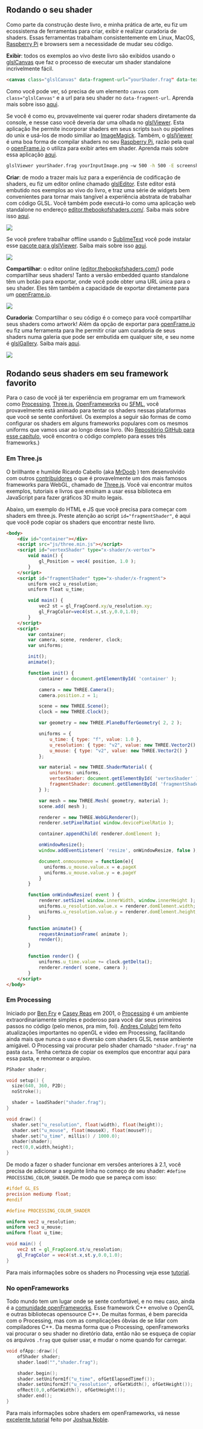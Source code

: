 ## Rodando o seu shader

Como parte da construção deste livro, e minha prática de arte, eu fiz um ecossistema de ferramentas para criar, exibir e realizar curadoria de shaders. Essas ferramentas trabalham consistentemente em Linux, MacOS, [Raspberry Pi](https://www.raspberrypi.org/) e browsers sem a necessidade de mudar seu código.

**Exibir**: todos os exemplos ao vivo deste livro são exibidos usando o [glslCanvas](https://github.com/patriciogonzalezvivo/glslCanvas) que faz o processo de executar um shader standalone incrivelmente fácil.

```html
<canvas class="glslCanvas" data-fragment-url=“yourShader.frag" data-textures=“yourInputImage.png” width="500" height="500"></canvas>
```

Como você pode ver, só precisa de um elemento `canvas` com `class="glslCanvas"` e a url para seu shader no `data-fragment-url`. Aprenda mais sobre isso [aqui](https://github.com/patriciogonzalezvivo/glslCanvas).

Se você é como eu, provavelmente vai querer rodar shaders diretamente da console, e nesse caso você deveria dar uma olhada no [glslViewer](https://github.com/patriciogonzalezvivo/glslViewer). Esta aplicação lhe permite incorporar shaders em seus scripts `bash` ou pipelines do unix e usá-los de modo similiar ao [ImageMagick](http://www.imagemagick.org/script/index.php). Também, o [glslViewer](https://github.com/patriciogonzalezvivo/glslViewer) é uma boa forma de compilar shaders no seu [Raspberry Pi](https://www.raspberrypi.org/), razão pela qual o [openFrame.io](http://openframe.io/) o utiliza para exibir artes em shader. Aprenda mais sobre essa aplicação [aqui](https://github.com/patriciogonzalezvivo/glslViewer).

```bash
glslViewer yourShader.frag yourInputImage.png —w 500 -h 500 -E screenshot,yourOutputImage.png
```

**Criar**: de modo a trazer mais luz para a experiência de codificação de shaders, eu fiz um editor online chamado [glslEditor](https://github.com/patriciogonzalezvivo/glslEditor). Este editor está embutido nos exemplos ao vivo do livro, e traz uma série de widgets bem convenientes para tornar mais tangível a experiência abstrata de trabalhar com código GLSL. Você também pode executá-lo como uma aplicação web standalone no endereço [editor.thebookofshaders.com/](http://editor.thebookofshaders.com/). Saiba mais sobre isso [aqui](https://github.com/patriciogonzalezvivo/glslEditor).

![](glslEditor-01.gif)

Se você prefere trabalhar offline usando o [SublimeText](https://www.sublimetext.com/) você pode instalar esse [pacote para glslViewer](https://packagecontrol.io/packages/glslViewer). Saiba mais sobre isso [aqui](https://github.com/patriciogonzalezvivo/sublime-glslViewer).

![](glslViewer.gif)

**Compartilhar**: o editor online ([editor.thebookofshaders.com/](http://editor.thebookofshaders.com/)) pode compartilhar seus shaders! Tanto a versão embedded quanto standalone têm um botão para exportar, onde você pode obter uma URL única para o seu shader. Eles têm também a capacidade de exportar diretamente para um [openFrame.io](http://openframe.io/).

![](glslEditor-00.gif)

**Curadoria**: Compartilhar o seu código é o começo para você compartilhar seus shaders como artwork! Além da opção de exportar para [openFrame.io](http://openframe.io/) eu fiz uma ferramenta para lhe permitir criar uam curadoria de seus shaders numa galeria que pode ser embutida em qualquer site, e seu nome é [glslGallery](https://github.com/patriciogonzalezvivo/glslGallery). Saiba mais [aqui](https://github.com/patriciogonzalezvivo/glslGallery).

![](glslGallery.gif)

## Rodando seus shaders em seu framework favorito

Para o caso de você já ter experiência em programar em um framework como [Processing](https://processing.org/), [Three.js](http://threejs.org/), [OpenFrameworks](http://openframeworks.cc/) ou [SFML](https://www.sfml-dev.org/), você provavelmente está animado para tentar os shaders nessas plataformas que você se sente confortável. Os exemplos a seguir são formas de como configurar os shaders em alguns frameworks populares com os mesmos uniforms que vamos usar ao longo desse livro. (No [Repositório GitHub para esse capítulo](https://github.com/patriciogonzalezvivo/thebookofshaders/tree/master/04), você encontra o código completo para esses três frameworks.)

### Em **Three.js**

O brillhante e humilde Ricardo Cabello (aka [MrDoob](https://twitter.com/mrdoob) ) tem desenvolvido com outros [contribuidores](https://github.com/mrdoob/three.js/graphs/contributors) o que é provavelmente um dos mais famosos frameworks para WebGL, chamado de [Three.js](http://threejs.org/). Você vai encontrar muitos exemplos, tutoriais e livros que ensinam a usar essa biblioteca em JavaScript para fazer gráficos 3D muito legais.

Abaixo, um exemplo do HTML e JS que você precisa para começar com shaders em three.js. Preste atenção ao script `id="fragmentShader"`, é aqui que você pode copiar os shaders que encontrar neste livro.

```html
<body>
    <div id="container"></div>
    <script src="js/three.min.js"></script>
    <script id="vertexShader" type="x-shader/x-vertex">
        void main() {
            gl_Position = vec4( position, 1.0 );
        }
    </script>
    <script id="fragmentShader" type="x-shader/x-fragment">
        uniform vec2 u_resolution;
        uniform float u_time;

        void main() {
            vec2 st = gl_FragCoord.xy/u_resolution.xy;
            gl_FragColor=vec4(st.x,st.y,0.0,1.0);
        }
    </script>
    <script>
        var container;
        var camera, scene, renderer, clock;
        var uniforms;

        init();
        animate();

        function init() {
            container = document.getElementById( 'container' );

            camera = new THREE.Camera();
            camera.position.z = 1;

            scene = new THREE.Scene();
            clock = new THREE.Clock();

            var geometry = new THREE.PlaneBufferGeometry( 2, 2 );

            uniforms = {
                u_time: { type: "f", value: 1.0 },
                u_resolution: { type: "v2", value: new THREE.Vector2() },
                u_mouse: { type: "v2", value: new THREE.Vector2() }
            };

            var material = new THREE.ShaderMaterial( {
                uniforms: uniforms,
                vertexShader: document.getElementById( 'vertexShader' ).textContent,
                fragmentShader: document.getElementById( 'fragmentShader' ).textContent
            } );

            var mesh = new THREE.Mesh( geometry, material );
            scene.add( mesh );

            renderer = new THREE.WebGLRenderer();
            renderer.setPixelRatio( window.devicePixelRatio );

            container.appendChild( renderer.domElement );

            onWindowResize();
            window.addEventListener( 'resize', onWindowResize, false );

            document.onmousemove = function(e){
              uniforms.u_mouse.value.x = e.pageX
              uniforms.u_mouse.value.y = e.pageY
            }
        }

        function onWindowResize( event ) {
            renderer.setSize( window.innerWidth, window.innerHeight );
            uniforms.u_resolution.value.x = renderer.domElement.width;
            uniforms.u_resolution.value.y = renderer.domElement.height;
        }

        function animate() {
            requestAnimationFrame( animate );
            render();
        }

        function render() {
            uniforms.u_time.value += clock.getDelta();
            renderer.render( scene, camera );
        }
    </script>
</body>
```

### Em **Processing**

Iniciado por [Ben Fry](http://benfry.com/) e [Casey Reas](http://reas.com/) em 2001, o [Processing](https://processing.org/) é um ambiente extraordinariamente simples e poderoso para você dar seus primeiros passos no código (pelo menos, pra mim, foi). [Andres Colubri](https://codeanticode.wordpress.com/) tem feito atualizações importantes no openGL e video em Processing, facilitando ainda mais que nunca o uso e diversão com shaders GLSL nesse ambiente amigável. O Processing vai procurar pelo shader chamado `"shader.frag"` na pasta `data`. Tenha certeza de copiar os exemplos que encontrar aqui para essa pasta, e renomear o arquivo.

```cpp
PShader shader;

void setup() {
  size(640, 360, P2D);
  noStroke();

  shader = loadShader("shader.frag");
}

void draw() {
  shader.set("u_resolution", float(width), float(height));
  shader.set("u_mouse", float(mouseX), float(mouseY));
  shader.set("u_time", millis() / 1000.0);
  shader(shader);
  rect(0,0,width,height);
}
```

De modo a fazer o shader funcionar em versões anteriores à 2.1, você precisa de adicionar a seguinte linha no começo de seu shader: `#define PROCESSING_COLOR_SHADER`. De modo que se pareça com isso:

```glsl
#ifdef GL_ES
precision mediump float;
#endif

#define PROCESSING_COLOR_SHADER

uniform vec2 u_resolution;
uniform vec3 u_mouse;
uniform float u_time;

void main() {
    vec2 st = gl_FragCoord.st/u_resolution;
    gl_FragColor = vec4(st.x,st.y,0.0,1.0);
}
```

Para mais informações sobre os shaders no Processing veja esse [tutorial](https://processing.org/tutorials/pshader/).

### No **openFrameworks**

Todo mundo tem um lugar onde se sente confortável, e no meu caso, ainda é a [comunidade openFrameworks](http://openframeworks.cc/). Esse framework C++ envolve o OpenGL e outras bibliotecas opensource C++. De muitas formas, é bem parecida com o Processing, mas com as complicações óbvias de se lidar com compiladores C++. Da mesma forma que o Processing, openFrameworks vai procurar o seu shader no diretório data, então não se esqueça de copiar os arquivos `.frag` que quiser usar, e mudar o nome quando for carregar.

```cpp
void ofApp::draw(){
    ofShader shader;
    shader.load("","shader.frag");

    shader.begin();
    shader.setUniform1f("u_time", ofGetElapsedTimef());
    shader.setUniform2f("u_resolution", ofGetWidth(), ofGetHeight());
    ofRect(0,0,ofGetWidth(), ofGetHeight());
    shader.end();
}
```

Para mais informações sobre shaders em openFrameworks, vá nesse [excelente tutorial](http://openframeworks.cc/ofBook/chapters/shaders.html) feito por [Joshua Noble](http://thefactoryfactory.com/).
